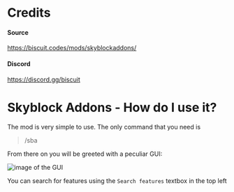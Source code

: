 # Credits
#### Source
https://biscuit.codes/mods/skyblockaddons/
#### Discord
https://discord.gg/biscuit

# Skyblock Addons - How do I use it?

The mod is very simple to use. The only command that you need is 
> /sba

From there on you will be greeted with a peculiar GUI:

![image of the GUI](https://cdn.discordapp.com/attachments/789262632531525632/793097721111773224/unknown.png)

You can search for features using the ```Search features``` textbox in the top left
